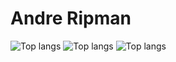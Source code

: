 # Andre Ripman 
![Top langs](https://github-readme-stats.vercel.app/api/top-langs?username=aripman&layout=donut)
![Top langs](https://github-readme-stats.vercel.app/api/top-langs?username=h602121&layout=donut)
![Top langs](https://github-readme-stats.vercel.app/api/top-langs?username=602116&layout=donut)

